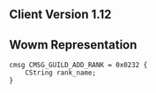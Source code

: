 ## Client Version 1.12

## Wowm Representation
```rust,ignore
cmsg CMSG_GUILD_ADD_RANK = 0x0232 {
    CString rank_name;    
}

```
